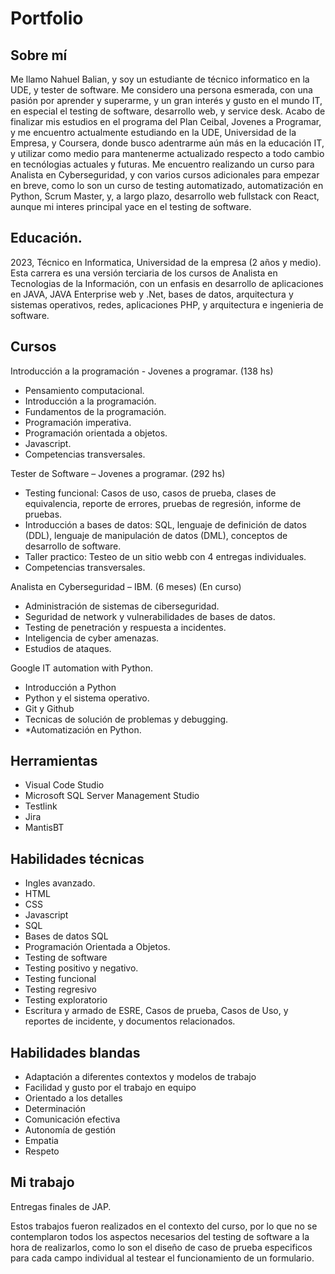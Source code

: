 # Portfolio
## Sobre mí
Me llamo Nahuel Balian, y soy un estudiante de técnico informatico en la UDE, y tester de software. Me considero una persona esmerada, con una pasión por aprender y superarme, y un gran interés y gusto en el mundo IT, en especial el testing de software, desarrollo web, y service desk.
Acabo de finalizar mis estudios en el programa del Plan Ceibal, Jovenes a Programar, y me encuentro actualmente estudiando en la UDE, Universidad de la Empresa, y Coursera, donde busco adentrarme aún más en la educación IT, y utilizar como medio para mantenerme actualizado respecto a todo cambio en tecnólogias actuales y futuras. 
Me encuentro realizando un curso para Analista en Cyberseguridad, y con varios cursos adicionales para empezar en breve, como lo son un curso de testing automatizado, automatización en Python, Scrum Master, y, a largo plazo, desarrollo web fullstack con React, aunque mi interes principal yace en el testing de software.

## Educación.

2023, Técnico en Informatica, Universidad de la empresa (2 años y medio).
Esta carrera es una versión terciaria de los cursos de Analista en Tecnologias de la Información, con un enfasis en desarrollo de aplicaciones en JAVA, JAVA Enterprise web y .Net, bases de datos, arquitectura y sistemas operativos, redes, aplicaciones PHP, y arquitectura e ingenieria de software.

## Cursos

Introducción a la programación - Jovenes a programar. (138 hs)
* Pensamiento computacional.
* Introducción a la programación.
* Fundamentos de la programación.
* Programación imperativa.
* Programación orientada a objetos.
* Javascript.
* Competencias transversales.

Tester de Software – Jovenes a programar. (292 hs)
* Testing funcional: Casos de uso, casos de prueba, clases de equivalencia, reporte de errores, pruebas de regresión, informe de pruebas.
* Introducción a bases de datos: SQL, lenguaje de definición de datos (DDL), lenguaje de manipulación de datos (DML), conceptos de desarrollo de software.
* Taller practico: Testeo de un sitio webb con 4 entregas individuales.
* Competencias transversales.

Analista en Cyberseguridad – IBM. (6 meses) (En curso)

* Administración de sistemas de ciberseguridad.
* Seguridad de network y vulnerabilidades de bases de datos. 
* Testing de penetración y respuesta a incidentes. 
* Inteligencia de cyber amenazas. 
* Estudios de ataques.  

Google IT automation with Python.
* Introducción a Python
* Python y el sistema operativo.
* Git y Github
* Tecnicas de solución de problemas y debugging.
* *Automatización en Python.

## Herramientas

* Visual Code Studio
* Microsoft SQL Server Management Studio
* Testlink
* Jira
* MantisBT

## Habilidades técnicas

* Ingles avanzado.
* HTML
* CSS
* Javascript
* SQL
* Bases de datos SQL
* Programación Orientada a Objetos.
* Testing de software
* Testing positivo y negativo.
* Testing funcional
* Testing regresivo
* Testing exploratorio
* Escritura y armado de ESRE, Casos de prueba, Casos de Uso, y reportes de incidente, y documentos relacionados.

## Habilidades blandas

* Adaptación a diferentes
contextos y modelos de
trabajo
* Facilidad y gusto por el
trabajo en equipo
* Orientado a los detalles
* Determinación
* Comunicación efectiva
* Autonomía de gestión
* Empatia
* Respeto

## Mi trabajo

Entregas finales de JAP.

Estos trabajos fueron realizados en el contexto del curso, por lo que no se contemplaron todos los aspectos necesarios del testing de software a la hora de realizarlos, como lo son el diseño de caso de prueba especificos para cada campo individual al testear el funcionamiento de un formulario.

